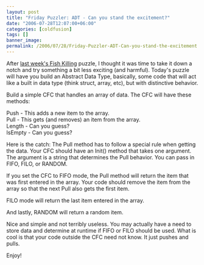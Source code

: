 ```yaml
---
layout: post
title: "Friday Puzzler: ADT - Can you stand the excitement?"
date: "2006-07-28T12:07:00+06:00"
categories: [coldfusion]
tags: []
banner_image: 
permalink: /2006/07/28/Friday-Puzzler-ADT-Can-you-stand-the-excitement
---
```


After <a href="http://ray.camdenfamily.com/index.cfm/2006/7/21/Friday-Puzzler-All-Fish-Must-Die">last week's Fish Killing</a> puzzle, I thought it was time to take it down a notch and try something a bit less exciting (and harmful). Today's puzzle will have you build an Abstract Data Type, basically, some code that will act like a built in data type (think struct, array, etc), but with distinctive behavior. 

Build a simple CFC that handles an array of data. The CFC will have these methods:

Push - This adds a new item to the array.<br>
Pull - This gets (and removes) an item from the array.<br>
Length - Can you guess?<br>
IsEmpty - Can you guess?<br>

Here is the catch: The Pull method has to follow a special rule when getting the data. Your CFC should have an Init() method that takes one argument. The argument is a string that determines the Pull behavior. You can pass in FIFO, FILO, or RANDOM. 

If you set the CFC to FIFO mode, the Pull method will return the item that was first entered in the array. Your code should remove the item from the array so that the next Pull also gets the first item.

FILO mode will return the last item entered in the array.

And lastly, RANDOM will return a random item. 

Nice and simple and not terribly useless. You may actually have a need to store data and determine at runtime if FIFO or FILO should be used. What is cool is that your code outside the CFC need not know. It just pushes and pulls.

Enjoy!